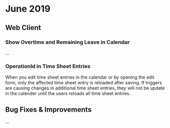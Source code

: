 # June 2019

## Web Client

### Show Overtime and Remaining Leave in Calendar

...

### OperationId in Time Sheet Entries

When you edit time sheet entries in the calendar or by opening the edit form, only the affected time sheet entry is reloaded after saving. If triggers are causing changes in additional time sheet entries, they will not be update in the calender until the users reloads all time sheet entries.

## Bug Fixes & Improvements

...